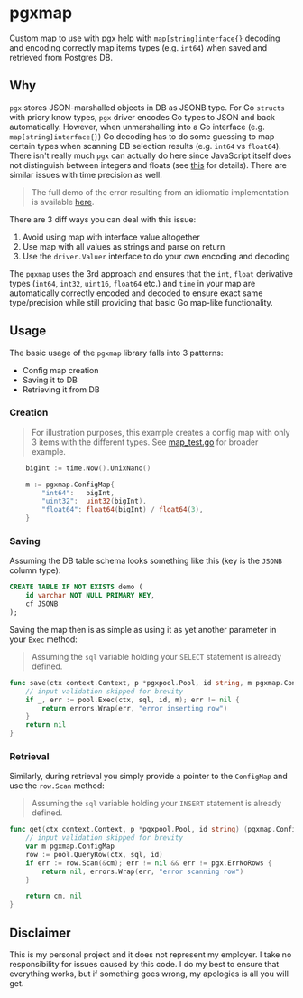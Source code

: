 # pgxmap

Custom map to use with [pgx](https://github.com/jackc/pgx) help with `map[string]interface{}` decoding and encoding correctly map items types (e.g. `int64`) when saved and retrieved from Postgres DB. 

## Why 

`pgx` stores JSON-marshalled objects in DB as JSONB type. For Go `structs` with priory know types, `pgx` driver encodes Go types to JSON and back automatically. However, when unmarshalling into a Go interface (e.g. `map[string]interface{}`) Go decoding has to do some guessing to map certain types when scanning DB selection results (e.g. `int64` vs `float64`). There isn't really much `pgx` can actually do here since JavaScript itself does not distinguish between integers and floats (see [this](https://tools.ietf.org/html/rfc7159#section-6) for details). There are similar issues with time precision as well.

> The full demo of the error resulting from an idiomatic implementation is available [here](examples/idiom/main.go).

There are 3 diff ways you can deal with this issue:

1. Avoid using map with interface value altogether
2. Use map with all values as strings and parse on return
3. Use the `driver.Valuer` interface to do your own encoding and decoding

The `pgxmap` uses the 3rd approach and ensures that the `int`, `float` derivative types (`int64`, `int32`, `uint16`, `float64` etc.) and `time` in your map are automatically correctly encoded and decoded to ensure exact same type/precision while still providing that basic Go map-like functionality. 

## Usage 

The basic usage of the `pgxmap` library falls into 3 patterns: 

* Config map creation 
* Saving it to DB
* Retrieving it from DB

### Creation 

> For illustration purposes, this example creates a config map with only 3 items with the different types. See [map_test.go](./map_test.go) for broader example.

```go
	bigInt := time.Now().UnixNano()

	m := pgxmap.ConfigMap{
		"int64":   bigInt,
		"uint32":  uint32(bigInt),
		"float64": float64(bigInt) / float64(3),
	}
```

### Saving 

Assuming the DB table schema looks something like this (key is the `JSONB` column type): 

```sql
CREATE TABLE IF NOT EXISTS demo (
    id varchar NOT NULL PRIMARY KEY,
    cf JSONB
);
```

Saving the map then is as simple as using it as yet another parameter in your `Exec` method:

> Assuming the `sql` variable holding your `SELECT` statement is already defined.

```go
func save(ctx context.Context, p *pgxpool.Pool, id string, m pgxmap.ConfigMap) error {
	// input validation skipped for brevity 
	if _, err := pool.Exec(ctx, sql, id, m); err != nil {
		return errors.Wrap(err, "error inserting row")
	}
	return nil
}
```

### Retrieval 

Similarly, during retrieval you simply provide a pointer to the `ConfigMap` and use the `row.Scan` method:

> Assuming the `sql` variable holding your `INSERT` statement is already defined.

```go
func get(ctx context.Context, p *pgxpool.Pool, id string) (pgxmap.ConfigMap, error) {
    // input validation skipped for brevity 
	var m pgxmap.ConfigMap
	row := pool.QueryRow(ctx, sql, id)
	if err := row.Scan(&cm); err != nil && err != pgx.ErrNoRows {
		return nil, errors.Wrap(err, "error scanning row")
	}

	return cm, nil
}
```

## Disclaimer

This is my personal project and it does not represent my employer. I take no responsibility for issues caused by this code. I do my best to ensure that everything works, but if something goes wrong, my apologies is all you will get.
